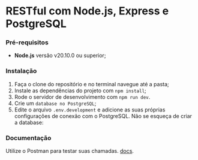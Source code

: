 # RESTful com Node.js, Express e PostgreSQL


### Pré-requisitos

- **Node.js** versão v20.10.0 ou superior;

### Instalação

1. Faça o clone do repositório e no terminal navegue até a pasta;
2. Instale as dependências do projeto com `npm install`;
3. Rode o servidor de desenvolvimento com `npm run dev`.
4. Crie um `database no PostgreSQL`;
5. Edite o arquivo `.env.development` e adicione as suas próprias configurações de conexão com o PostgreSQL. Não se esqueça de criar a database:


### Documentação

Utilize o Postman para testar suas chamadas. [docs](http://localhost:3333/docs).


